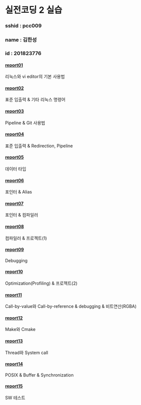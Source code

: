 # 실전코딩 2 실습

### sshid : pcc009
### name : 김한성
### id : 201823776





#### [report01](https://git.ajou.ac.kr/HanSeong/pcc009/-/blob/main/lec01/report01.md) 

리눅스와 vi editor의 기본 사용법

#### [report02](https://git.ajou.ac.kr/HanSeong/pcc009/-/blob/main/lec02/report02.md)

표준 입출력 & 기타 리눅스 명령어

#### [report03](https://git.ajou.ac.kr/HanSeong/pcc009/-/blob/main/lec03/report03.md)

Pipeline & Git 사용법

#### [report04](https://git.ajou.ac.kr/HanSeong/pcc009/-/blob/main/lec04/report04.md)

표준 입출력 & Redirection, Pipeline

#### [report05](https://git.ajou.ac.kr/HanSeong/pcc009/-/blob/main/lec05/report05.md)

데이터 타입

#### [report06](https://git.ajou.ac.kr/HanSeong/pcc009/-/blob/main/lec06/report06.md)

포인터 & Alias

#### [report07](https://git.ajou.ac.kr/HanSeong/pcc009/-/blob/main/lec07/report07.md)

포인터 & 컴파일러

#### [report08](https://git.ajou.ac.kr/HanSeong/pcc009/-/blob/main/lec08/report08.md)

컴파일러 & 프로젝트(1)

#### [report09](https://git.ajou.ac.kr/HanSeong/pcc009/-/blob/main/lec09/report09.md)

Debugging

#### [report10](https://git.ajou.ac.kr/HanSeong/pcc009/-/blob/main/lec10/report10.md)

Optimization(Profiling) & 프로젝트(2)

#### [report11](https://git.ajou.ac.kr/HanSeong/pcc009/-/blob/main/lec11/report11.md)

Call-by-value와 Call-by-reference & debugging & 비트연산(RGBA)

#### [report12](https://git.ajou.ac.kr/HanSeong/pcc009/-/blob/main/lec12/report12.md)

Make와 Cmake

#### [report13](https://git.ajou.ac.kr/HanSeong/pcc009/-/blob/main/lec13/report13.md)

Thread와 System call

#### [report14](https://git.ajou.ac.kr/HanSeong/pcc009/-/blob/main/lec14/report14.md)

POSIX & Buffer & Synchronization

#### [report15](https://git.ajou.ac.kr/HanSeong/pcc009/-/blob/main/lec15/report15.md)

SW 테스트